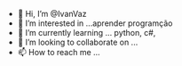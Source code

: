 - 👋 Hi, I’m @IvanVaz
- 👀 I’m interested in ...aprender programção
- 🌱 I’m currently learning ... python, c#,  
- 💞️ I’m looking to collaborate on ...
- 📫 How to reach me ...

<!---
ivanvaz/ivanvaz no futuro será meu repositorio de projetos em andamento ou ja concluidos.
--->
